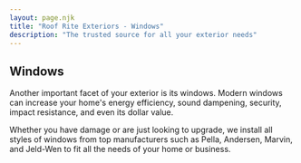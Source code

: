 ```yaml
---
layout: page.njk
title: "Roof Rite Exteriors - Windows"
description: "The trusted source for all your exterior needs"
---
```


## Windows

Another important facet of your exterior is its windows. Modern windows can increase your home's energy efficiency, sound dampening, security, impact resistance, and even its dollar value.

Whether you have damage or are just looking to upgrade, we install all styles of windows from top manufacturers such as Pella, Andersen, Marvin, and Jeld-Wen to fit all the needs of your
home or business.
